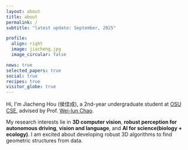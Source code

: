 ```yaml
---
layout: about
title: about
permalink: /
subtitle: "latest update: September, 2025"

profile:
  align: right
  image: jiacheng.jpg
  image_circular: false

news: true
selected_papers: true
social: true
recipes: true
visitor_globe: true
---
```


Hi, I'm Jiacheng Hou (侯佳成), a 2nd-year undergraduate student at [OSU CSE](https://cse.osu.edu/), advised by Prof. [Wei-lun Chao](https://sites.google.com/view/wei-lun-harry-chao/home).

My research interests lie in **3D computer vision**, **robust perception for autonomous driving**, **vision and language**, and **AI for science(biology + ecology)**. I am excited about developing robust 3D algorithms to find geometric structures from data.

